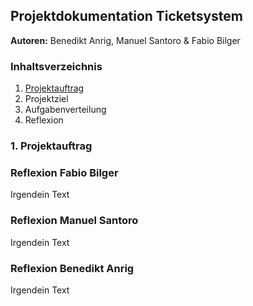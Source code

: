 ## Projektdokumentation Ticketsystem
**Autoren:** Benedikt Anrig, Manuel Santoro & Fabio Bilger

### Inhaltsverzeichnis
1. [Projektauftrag](#Projektauftrag)
2. Projektziel
3. Aufgabenverteilung
4. Reflexion
 


### 1. Projektauftrag

### Reflexion Fabio Bilger
Irgendein Text

### Reflexion Manuel Santoro
Irgendein Text

### Reflexion Benedikt Anrig
Irgendein Text
